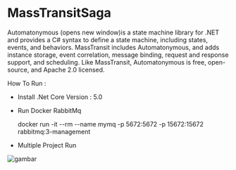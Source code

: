 # MassTransitSaga


Automatonymous (opens new window)is a state machine library for .NET and provides a C# syntax to define a state machine, including states, events, and behaviors. MassTransit includes Automatonymous, and adds instance storage, event correlation, message binding, request and response support, and scheduling. Like MassTransit, Automatonymous is free, open-source, and Apache 2.0 licensed.


How To Run :

- Install .Net Core Version : 5.0 

- Run Docker RabbitMq

    docker run -it --rm --name mymq -p 5672:5672 -p 15672:15672 rabbitmq:3-management

- Multiple Project Run 


![gambar](https://user-images.githubusercontent.com/50522870/141674935-ae5ce516-65da-40b0-af0d-25e70fcf30f0.png)

